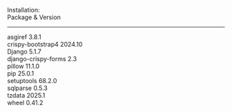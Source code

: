 Installation: \
Package & Version
------------------- -------
asgiref             3.8.1 \
crispy-bootstrap4   2024.10 \
Django              5.1.7 \
django-crispy-forms 2.3 \
pillow              11.1.0 \
pip                 25.0.1 \
setuptools          68.2.0 \
sqlparse            0.5.3 \
tzdata              2025.1 \
wheel               0.41.2 
